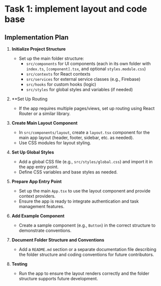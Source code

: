 # Task 1: implement layout and code base

## Implementation Plan

1. **Initialize Project Structure**
   - Set up the main folder structure:
     - `src/components` for UI components (each in its own folder with `index.ts`, `[component].tsx`, and optional `styles.module.css`)
     - `src/contexts` for React contexts
     - `src/services` for external service classes (e.g., Firebase)
     - `src/hooks` for custom hooks (logic)
     - `src/styles` for global styles and variables (if needed)

2. **Set Up Routing
   - If the app requires multiple pages/views, set up routing using React Router or a similar library.

3. **Create Main Layout Component**
   - In `src/components/layout`, create a `layout.tsx` component for the main app layout (header, footer, sidebar, etc. as needed).
   - Use CSS modules for layout styling.

4. **Set Up Global Styles**
   - Add a global CSS file (e.g., `src/styles/global.css`) and import it in the app entry point.
   - Define CSS variables and base styles as needed.

5. **Prepare App Entry Point**
   - Set up the main `App.tsx` to use the layout component and provide context providers.
   - Ensure the app is ready to integrate authentication and task management features.

6. **Add Example Component**
   - Create a sample component (e.g., `Button`) in the correct structure to demonstrate conventions.

7. **Document Folder Structure and Conventions**
   - Add a `README.md` section or a separate documentation file describing the folder structure and coding conventions for future contributors.

8. **Testing**
   - Run the app to ensure the layout renders correctly and the folder structure supports future development.

